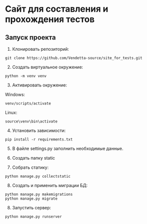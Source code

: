 # Сайт для составления и прохождения тестов


## Запуск проекта
1) Клонировать репозиторий:

```
git clone https://github.com/Vendetta-source/site_for_tests.git
```

2) Создать виртуальное окружение:

```
python -m venv venv
```

3) Активировать окружение:

Windows: 
```
venv/scripts/activate
```

Linux: 
```
source\venv\bin\activate
```

4) Установить зависимости:

```
pip install -r requirements.txt
```

5) В файле settings.py заполнить необходимые данные.

6) Создать папку static

7) Собрать статику:

```
python manage.py collectstatic
```

8) Создать и применить миграции БД:

```
python manage.py makemigrations
python manage.py migrate
```

8) Запустить сервер:

```
python manage.py runserver
```
